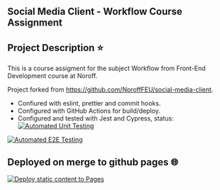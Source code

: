 ## Social Media Client - Workflow Course Assignment

## Project Description :star:

This is a course assigment for the subject Workflow from Front-End Development course at Noroff.

Project forked from https://github.com/NoroffFEU/social-media-client.

- Confiured with eslint, prettier and commit hooks.
- Configured  with GitHub Actions for build/deploy.
- Configured and tested with Jest and Cypress, status:
[![Automated Unit Testing](https://github.com/Emilyrf/social-media-client/actions/workflows/unit-test.yml/badge.svg)](https://github.com/Emilyrf/social-media-client/actions/workflows/unit-test.yml)

[![Automated E2E Testing](https://github.com/Emilyrf/social-media-client/actions/workflows/e2e-test.yml/badge.svg)](https://github.com/Emilyrf/social-media-client/actions/workflows/e2e-test.yml)


## Deployed on merge to github pages :globe_with_meridians:

[![Deploy static content to Pages](https://github.com/Emilyrf/social-media-client/actions/workflows/pages.yml/badge.svg)](https://github.com/Emilyrf/social-media-client/actions/workflows/pages.yml)

